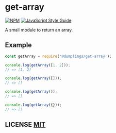 # get-array
[![NPM](https://img.shields.io/npm/v/@dumplings/get-array.svg)](https://www.npmjs.org/package/@dumplings/get-array)
[![JavaScript Style Guide](https://img.shields.io/badge/code_style-standard-brightgreen.svg)](https://standardjs.com)


A small module to return an array.

## Example

```javascript
const getArray = require('@dumplings/get-array');

console.log(getArray([1, 2]));
// => [1, 2]

console.log(getArray([]));
// => []

console.log(getArray());
// => []

console.log(getArray({}));
// => []
```

## LICENSE [MIT](LICENSE)
